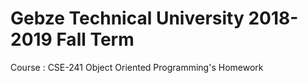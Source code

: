 # Gebze Technical University 2018-2019 Fall Term
Course : CSE-241 Object Oriented Programming's Homework

